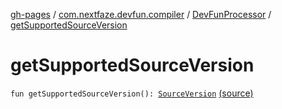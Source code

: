 [gh-pages](../../index.md) / [com.nextfaze.devfun.compiler](../index.md) / [DevFunProcessor](index.md) / [getSupportedSourceVersion](.)

# getSupportedSourceVersion

`fun getSupportedSourceVersion(): `[`SourceVersion`](http://docs.oracle.com/javase/6/docs/api/javax/lang/model/SourceVersion.html) [(source)](https://github.com/NextFaze/dev-fun/tree/master/devfun-compiler/src/main/java/com/nextfaze/devfun/compiler/Compiler.kt#L273)